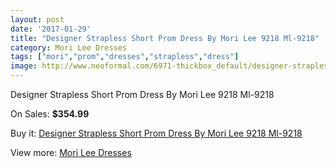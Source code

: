 ```yaml
---
layout: post
date: '2017-01-29'
title: "Designer Strapless Short Prom Dress By Mori Lee 9218 Ml-9218"
category: Mori Lee Dresses
tags: ["mori","prom","dresses","strapless","dress"]
image: http://www.neoformal.com/6971-thickbox_default/designer-strapless-short-prom-dress-by-mori-lee-9218-ml-9218.jpg
---
```

Designer Strapless Short Prom Dress By Mori Lee 9218 Ml-9218

On Sales: **$354.99**
<a href="https://www.neoformal.com/en/mori-lee-dresses/2499-designer-strapless-short-prom-dress-by-mori-lee-9218-ml-9218.html"><amp-img layout="responsive" width="600" height="600" src="//www.neoformal.com/6971-thickbox_default/designer-strapless-short-prom-dress-by-mori-lee-9218-ml-9218.jpg" alt="Designer Strapless Short Prom Dress By Mori Lee 9218 Ml-9218 0" /></a>
<a href="https://www.neoformal.com/en/mori-lee-dresses/2499-designer-strapless-short-prom-dress-by-mori-lee-9218-ml-9218.html"><amp-img layout="responsive" width="600" height="600" src="//www.neoformal.com/6972-thickbox_default/designer-strapless-short-prom-dress-by-mori-lee-9218-ml-9218.jpg" alt="Designer Strapless Short Prom Dress By Mori Lee 9218 Ml-9218 1" /></a>
<a href="https://www.neoformal.com/en/mori-lee-dresses/2499-designer-strapless-short-prom-dress-by-mori-lee-9218-ml-9218.html"><amp-img layout="responsive" width="600" height="600" src="//www.neoformal.com/6973-thickbox_default/designer-strapless-short-prom-dress-by-mori-lee-9218-ml-9218.jpg" alt="Designer Strapless Short Prom Dress By Mori Lee 9218 Ml-9218 2" /></a>

Buy it: [Designer Strapless Short Prom Dress By Mori Lee 9218 Ml-9218](https://www.neoformal.com/en/mori-lee-dresses/2499-designer-strapless-short-prom-dress-by-mori-lee-9218-ml-9218.html "Designer Strapless Short Prom Dress By Mori Lee 9218 Ml-9218")

View more: [Mori Lee Dresses](https://www.neoformal.com/en/22-mori-lee-dresses "Mori Lee Dresses")